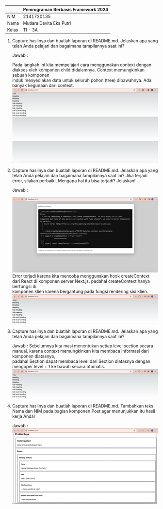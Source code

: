 |  | Pemrograman Berbasis Framework 2024 |
|--|--|
| NIM |  2141720135 |
| Nama |  Mutiara Devita Eka Putri |
| Kelas | TI - 3A |

1. Capture hasilnya dan buatlah laporan di README.md. Jelaskan apa yang telah Anda pelajari dan bagaimana tampilannya saat ini?

    Jawab :

    Pada langkah ini kita mempelajari cara menggunakan context dengan diakses oleh komponen child didalamnya. Context memungkinkan sebuah komponen    
    induk menyediakan data untuk seluruh pohon (tree) dibawahnya. Ada banyak kegunaan dari context.
    ![alt text](image.png)

2. Capture hasilnya dan buatlah laporan di README.md. Jelaskan apa yang telah Anda pelajari dan bagaimana tampilannya saat ini? Jika terjadi error, silakan perbaiki, Mengapa hal itu bisa terjadi? Jelaskan!

    Jawab : 

    ![alt text](image-1.png)
    Error terjadi karena kita mencoba menggunakan hook createContext dari React di komponen server Next.js. padahal createContext hanya berfungsi di  
    komponen klien karena bergantung pada fungsi rendering sisi klien.
    ![alt text](image-2.png)

3. Capture hasilnya dan buatlah laporan di README.md. Jelaskan apa yang telah Anda pelajari dan bagaimana tampilannya saat ini?

    Jawab : 
    Sebelumnya kita masi menentukan setiap level section secara manual, karena context memungkinkan kita membaca informasi dari komponen diatasnya,   
    padahal Section dapat membaca level dari Section diatasnya dengan mengoper level + 1 ke bawah secara otomatis.
    ![alt text](image-3.png)

4. Capture hasilnya dan buatlah laporan di README.md. Tambahkan teks Nama dan NIM pada bagian komponen Post agar menunjukkan itu hasil kerja Anda!

    Jawab :
    ![alt text](image-4.png)